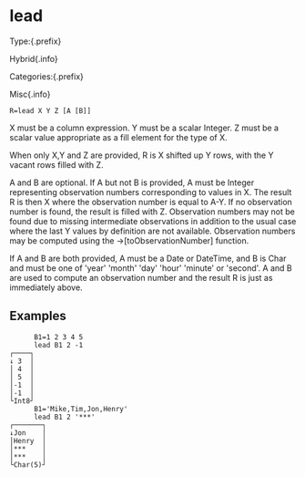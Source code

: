 # lead

Type:{.prefix}

Hybrid{.info}

Categories:{.prefix}

Misc{.info}

~~~
R=lead X Y Z [A [B]]
~~~

X must be a column expression. Y must be a scalar Integer. Z must be a scalar value appropriate as
a fill element for the type of X.

When only X,Y and Z are provided, R is X shifted up Y rows, with the Y vacant rows filled with Z.

A and B are optional. If A but not B is provided, A must be Integer representing observation
numbers corresponding to values in X. The result R is then X where the observation number is equal
to A-Y. If no observation number is found, the result is filled with Z. Observation numbers may
not be found due to missing intermediate observations in addition to the usual case where the last
Y values by definition are not available. Observation numbers may be computed using the
→[toObservationNumber] function.

If A and B are both provided, A must be a Date or DateTime, and B is Char and must be one of 'year'
'month' 'day' 'hour' 'minute' or 'second'. A and B are used to compute an observation number and
the result R is just as immediately above.

## Examples

~~~
      B1=1 2 3 4 5
      lead B1 2 -1
┌────┐
↓ 3  │
│ 4  │
│ 5  │
│-1  │
│-1  │
└Int8┘
      B1='Mike,Tim,Jon,Henry'
      lead B1 2 '***'
┌───────┐
↓Jon    │
│Henry  │
│***    │
│***    │
└Char(5)┘
~~~

